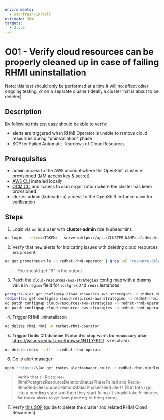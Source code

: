 ```yaml
---
environments:
  - osd-fresh-install
estimate: 30m
targets:
  - 2.6.0
---
```


# O01 - Verify cloud resources can be properly cleaned up in case of failing RHMI uninstallation

Note: this test should only be performed at a time it will not affect other ongoing testing, or on a separate cluster (ideally a cluster that is about to be deleted)

## Description

By following this test case should be able to verify:

- alerts are triggered when RHMI Operator is unable to remove cloud resources during "uninstallation" phase
- SOP for Failed Automatic Teardown of Cloud Resources

## Prerequisites

- admin access to the AWS account where the OpenShift cluster is provisioned (IAM access key & secret)
- [AWS CLI](https://docs.aws.amazon.com/cli/latest/userguide/cli-chap-install.html) installed locally
- [OCM CLI](https://github.com/openshift-online/ocm-cli/releases) and access to ocm organization where the cluster has been provisioned
- cluster-admin (kubeadmin) access to the OpenShift instance used for verification

## Steps

1. Login via `oc` as a user with **cluster-admin** role (kubeadmin):

```bash
oc login --token=<TOKEN> --server=https://api.<CLUSTER_NAME>.s1.devshift.org:6443
```

2. Verify that new alerts for indicating issues with deleting cloud resources are present:

```bash
oc get prometheusrule -n redhat-rhmi-operator | grep -cE "resource-deletion((.*codeready|.*fuse|.*rhsso|.*rhssouser|.*threescale|.*ups)-postgres|(.*threescale|.*threescale-backend)-redis)"
```

> You should get "8" in the output

3. Patch the `cloud-resources-aws-strategies` config map with a dummy value in `region` field for `postgres` and `redis` instances

```bash
postgres=$(oc get configmap cloud-resources-aws-strategies -n redhat-rhmi-operator -o jsonpath='{.data.postgres}' | jq -c '.production.region = "blabla123"' | jq -R)
redis=$(oc get configmap cloud-resources-aws-strategies -n redhat-rhmi-operator -o jsonpath='{.data.redis}' | jq -c '.production.region = "blabla123"' | jq -R)
oc patch configmap cloud-resources-aws-strategies -n redhat-rhmi-operator --type=merge --patch="{\"data\": { \"postgres\": $postgres }}" --dry-run=false
oc patch configmap cloud-resources-aws-strategies -n redhat-rhmi-operator --type=merge --patch="{\"data\": { \"redis\": $redis }}" --dry-run=false
```

4. Trigger RHMI uninstallation

```bash
oc delete rhmi rhmi -n redhat-rhmi-operator
```

5. Trigger Redis CR deletion (Note: this step won't be necessary after https://issues.redhat.com/browse/INTLY-9101 is resolved)

```bash
oc delete redis --all -n redhat-rhmi-operator
```

6. Go to alert manager

```bash
open "https://$(oc get routes alertmanager-route -n redhat-rhmi-middleware-monitoring-operator -o jsonpath='{.spec.host}')"
```

> Verify that all Postgres-RhmiPostgresResourceDeletionStatusPhaseFailed and Redis-RhmiRedisResourceDeletionStatusPhaseFailed alerts (8 in total) go into a pending state and then they start firing (it should take 5 minutes for these alerts to go from pending to firing state)

7. Verify [this SOP](https://github.com/RHCloudServices/integreatly-help/blob/master/sops/2.x/uninstall/delete_cluster_teardown.md#procedure) (guide to delete the cluster and related RHMI Cloud Resources)
